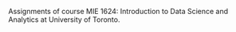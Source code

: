  Assignments of course MIE 1624: Introduction to Data Science and Analytics at University of Toronto.
